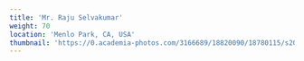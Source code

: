 ```yaml
---
title: 'Mr. Raju Selvakumar'
weight: 70
location: 'Menlo Park, CA, USA'
thumbnail: 'https://0.academia-photos.com/3166689/18820090/18780115/s200_k.kalyanasundaram.jpg'
---
```

